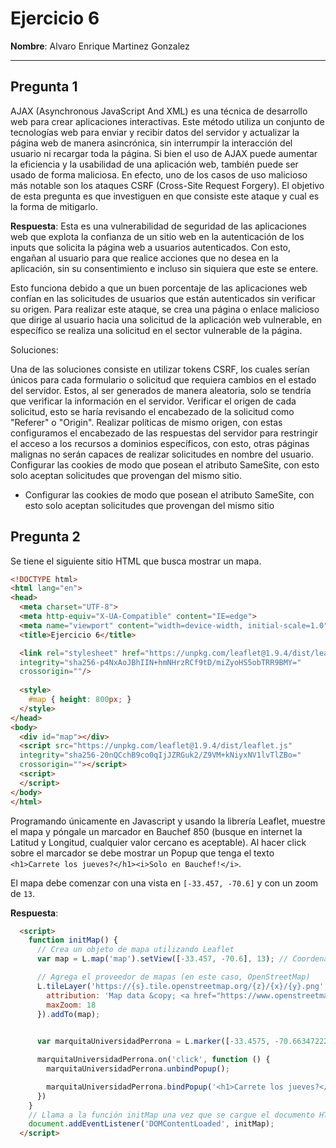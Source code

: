 # Ejercicio 6

**Nombre**: Alvaro Enrique Martinez Gonzalez

---

## Pregunta 1

AJAX (Asynchronous JavaScript And XML) es una técnica de desarrollo web para crear aplicaciones interactivas. Este método utiliza un conjunto de tecnologías web para enviar y recibir datos del servidor y actualizar la página web de manera asincrónica, sin interrumpir la interacción del usuario ni recargar toda la página. Si bien el uso de AJAX puede aumentar la eficiencia y la usabilidad de una aplicación web, también puede ser usado de forma maliciosa. En efecto, uno de los casos de uso malicioso más notable son los ataques CSRF (Cross-Site Request Forgery). El objetivo de esta pregunta es que investiguen en que consiste este ataque y cual es la forma de mitigarlo.

**Respuesta**: Esta es una vulnerabilidad de seguridad de las aplicaciones web que explota la confianza de un sitio web en la autenticación de los inputs que solicita la página web a usuarios autenticados. Con esto, engañan al usuario para que realice acciones que no desea en la aplicación, sin su consentimiento e incluso sin siquiera que este se entere.

Esto funciona debido a que un buen porcentaje de las aplicaciones web confían en las solicitudes de usuarios que están autenticados sin verificar su origen. Para realizar este ataque, se crea una página o enlace malicioso que dirige al usuario hacia una solicitud de la aplicación web vulnerable, en específico se realiza una solicitud en el sector vulnerable de la página.

Soluciones:

Una de las soluciones consiste en utilizar tokens CSRF, los cuales serían únicos para cada formulario o solicitud que requiera cambios en el estado del servidor. Estos, al ser generados de manera aleatoria, solo se tendría que verificar la información en el servidor.
Verificar el origen de cada solicitud, esto se haría revisando el encabezado de la solicitud como "Referer" o "Origin".
Realizar políticas de mismo origen, con estas configuramos el encabezado de las respuestas del servidor para restringir el acceso a los recursos a dominios específicos, con esto, otras páginas malignas no serán capaces de realizar solicitudes en nombre del usuario.
Configurar las cookies de modo que posean el atributo SameSite, con esto solo aceptan solicitudes que provengan del mismo sitio.
- Configurar las cookies de modo que posean el atributo SameSite, con esto solo aceptan solicitudes que provengan del mismo sitio


## Pregunta 2

Se tiene el siguiente sitio HTML que busca mostrar un mapa.

```html
<!DOCTYPE html>
<html lang="en">
<head>
  <meta charset="UTF-8">
  <meta http-equiv="X-UA-Compatible" content="IE=edge">
  <meta name="viewport" content="width=device-width, initial-scale=1.0">
  <title>Ejercicio 6</title>

  <link rel="stylesheet" href="https://unpkg.com/leaflet@1.9.4/dist/leaflet.css"
  integrity="sha256-p4NxAoJBhIIN+hmNHrzRCf9tD/miZyoHS5obTRR9BMY="
  crossorigin=""/>
  
  <style>
    #map { height: 800px; }
  </style>
</head>
<body>
  <div id="map"></div>
  <script src="https://unpkg.com/leaflet@1.9.4/dist/leaflet.js"
  integrity="sha256-20nQCchB9co0qIjJZRGuk2/Z9VM+kNiyxNV1lvTlZBo="
  crossorigin=""></script>
  <script>
  </script>
</body>
</html>
```

Programando únicamente en Javascript y usando la librería Leaflet, muestre el mapa y póngale un marcador en Bauchef 850 (busque en internet la Latitud y Longitud, cualquier valor cercano es aceptable). Al hacer click sobre el marcador se debe mostrar un Popup que tenga el texto `<h1>Carrete los jueves?</h1><i>Solo en Bauchef!</i>`.

El mapa debe comenzar con una vista en `[-33.457, -70.6]` y con un zoom de `13`.

**Respuesta**:

```html
  <script>
    function initMap() {
      // Crea un objeto de mapa utilizando Leaflet
      var map = L.map('map').setView([-33.457, -70.6], 13); // Coordenadas del centro del mapa (Nueva York, por ejemplo)

      // Agrega el proveedor de mapas (en este caso, OpenStreetMap)
      L.tileLayer('https://{s}.tile.openstreetmap.org/{z}/{x}/{y}.png', {
        attribution: 'Map data &copy; <a href="https://www.openstreetmap.org/">OpenStreetMap</a> contributors',
        maxZoom: 18
      }).addTo(map);

      
      var marquitaUniversidadPerrona = L.marker([-33.4575, -70.66347222]).addTo(map);

      marquitaUniversidadPerrona.on('click', function () {
        marquitaUniversidadPerrona.unbindPopup();

        marquitaUniversidadPerrona.bindPopup('<h1>Carrete los jueves?</h1><i>Solo en Bauchef!</i>').openPopup();
      })
    }
    // Llama a la función initMap una vez que se cargue el documento HTML
    document.addEventListener('DOMContentLoaded', initMap);
  </script>
```